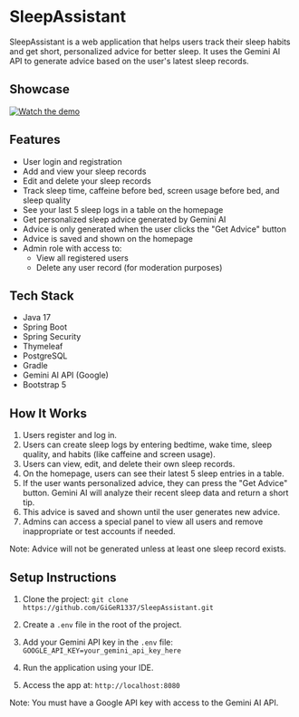 SleepAssistant
==============

SleepAssistant is a web application that helps users track their sleep habits and get short, personalized advice for better sleep. It uses the Gemini AI API to generate advice based on the user's latest sleep records.

## Showcase

[![Watch the demo](https://img.youtube.com/vi/w4YYDR42hiE/0.jpg)](https://www.youtube.com/watch?v=w4YYDR42hiE)

## Features
- User login and registration
- Add and view your sleep records
- Edit and delete your sleep records
- Track sleep time, caffeine before bed, screen usage before bed, and sleep quality
- See your last 5 sleep logs in a table on the homepage
- Get personalized sleep advice generated by Gemini AI
- Advice is only generated when the user clicks the "Get Advice" button
- Advice is saved and shown on the homepage
- Admin role with access to:
  - View all registered users
  - Delete any user record (for moderation purposes)

## Tech Stack
- Java 17
- Spring Boot
- Spring Security
- Thymeleaf
- PostgreSQL
- Gradle
- Gemini AI API (Google)
- Bootstrap 5

## How It Works
1. Users register and log in.
2. Users can create sleep logs by entering bedtime, wake time, sleep quality, and habits (like caffeine and screen usage).
3. Users can view, edit, and delete their own sleep records.
4. On the homepage, users can see their latest 5 sleep entries in a table.
5. If the user wants personalized advice, they can press the "Get Advice" button. Gemini AI will analyze their recent sleep data and return a short tip.
6. This advice is saved and shown until the user generates new advice.
7. Admins can access a special panel to view all users and remove inappropriate or test accounts if needed.

Note: Advice will not be generated unless at least one sleep record exists.

## Setup Instructions
1. Clone the project:
   `git clone https://github.com/GiGeR1337/SleepAssistant.git`

2. Create a `.env` file in the root of the project.

3. Add your Gemini API key in the `.env` file:
   `GOOGLE_API_KEY=your_gemini_api_key_here`

4. Run the application using your IDE.

5. Access the app at:
   `http://localhost:8080`

Note: You must have a Google API key with access to the Gemini AI API.
